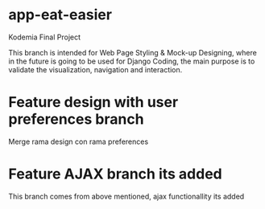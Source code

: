 # app-eat-easier

Kodemia Final Project

This branch is intended for Web Page Styling & Mock-up Designing, where in the future is going to be used for Django Coding, the main purpose is to validate the visualization, navigation and interaction.

# Feature design with user preferences branch

Merge rama design con rama preferences

# Feature AJAX branch its added

This branch comes from above mentioned, ajax functionallity its added
